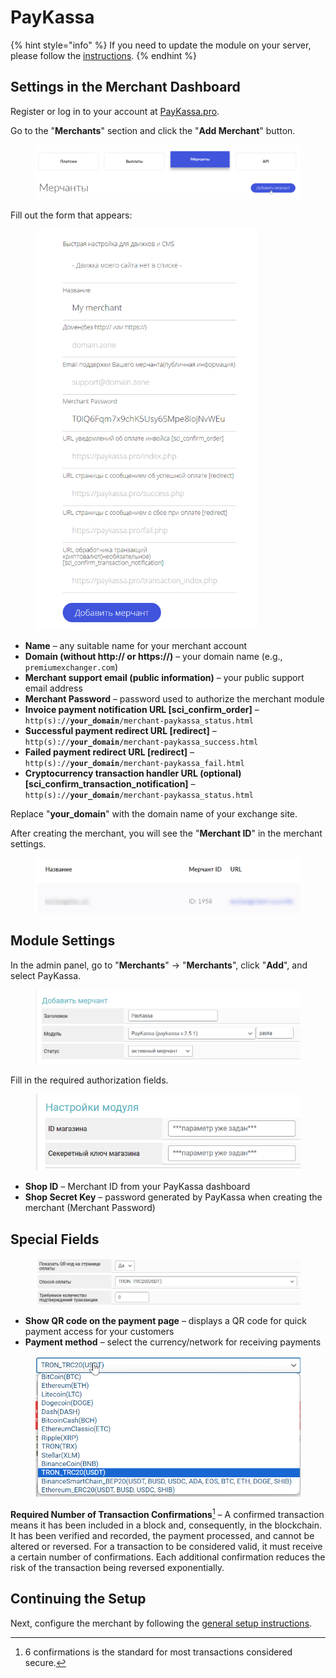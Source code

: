 # PayKassa

{% hint style="info" %}
If you need to update the module on your server, please follow the [instructions](https://premium.gitbook.io/rukovodstvo-polzovatelya/osnovnye-nastroiki/faq/kak-obnovit-faily-na-servere#moduli-merchantov).
{% endhint %}

## Settings in the Merchant Dashboard

Register or log in to your account at [PayKassa.pro](https://paykassa.pro/).

Go to the "**Merchants**" section and click the "**Add Merchant**" button.

<figure><img src="../../../.gitbook/assets/image (815).png" alt=""><figcaption></figcaption></figure>

Fill out the form that appears:

<figure><img src="../../../.gitbook/assets/image (816).png" alt="" width="355"><figcaption></figcaption></figure>

- **Name** – any suitable name for your merchant account  
- **Domain (without http:// or https://)** – your domain name (e.g., `premiumexchanger.com`)  
- **Merchant support email (public information)** – your public support email address  
- **Merchant Password** – password used to authorize the merchant module  
- **Invoice payment notification URL \[sci_confirm_order]** – `http(s)://`**`your_domain`**`/merchant-paykassa_status.html`  
- **Successful payment redirect URL \[redirect]** – `http(s)://`**`your_domain`**`/merchant-paykassa_success.html`  
- **Failed payment redirect URL \[redirect]** – `http(s)://`**`your_domain`**`/merchant-paykassa_fail.html`  
- **Cryptocurrency transaction handler URL (optional) \[sci_confirm_transaction_notification]** – `http(s)://`**`your_domain`**`/merchant-paykassa_status.html`

Replace "**your_domain**" with the domain name of your exchange site.

After creating the merchant, you will see the "**Merchant ID**" in the merchant settings.

<figure><img src="../../../.gitbook/assets/image (820).png" alt=""><figcaption></figcaption></figure>

## Module Settings

In the admin panel, go to "**Merchants**" -> "**Merchants**", click "**Add**", and select PayKassa.

<figure><img src="../../../.gitbook/assets/image (818).png" alt=""><figcaption></figcaption></figure>

Fill in the required authorization fields.

<figure><img src="../../../.gitbook/assets/image (821).png" alt=""><figcaption></figcaption></figure>

- **Shop ID** – Merchant ID from your PayKassa dashboard  
- **Shop Secret Key** – password generated by PayKassa when creating the merchant (Merchant Password)

## Special Fields

<figure><img src="../../../.gitbook/assets/image (809).png" alt=""><figcaption></figcaption></figure>

- **Show QR code on the payment page** – displays a QR code for quick payment access for your customers  
- **Payment method** – select the currency/network for receiving payments

<figure><img src="../../../.gitbook/assets/image (812).png" alt=""><figcaption></figcaption></figure>

**Required Number of Transaction Confirmations**[^1] – A confirmed transaction means it has been included in a block and, consequently, in the blockchain. It has been verified and recorded, the payment processed, and cannot be altered or reversed. For a transaction to be considered valid, it must receive a certain number of confirmations. Each additional confirmation reduces the risk of the transaction being reversed exponentially.

## Continuing the Setup

Next, configure the merchant by following the [general setup instructions](https://premium.gitbook.io/rukovodstvo-polzovatelya/osnovnye-nastroiki/merchanty-i-avtovyplaty/merchanty/obshie-nastroiki-merchantov).

[^1]: 6 confirmations is the standard for most transactions considered secure.